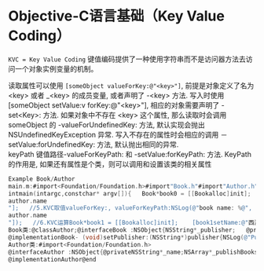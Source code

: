# Objective-C语言基础（Key Value Coding）

`KVC = Key Value Coding` 键值编码提供了一种使用字符串而不是访问器方法去访问一个对象实例变量的机制。

读取属性可以使用 `[someObject valueForKey:@"<key>"]`, 前提是对象定义了名为 &lt;key&gt; 或者 \_&lt;key&gt; 的成员变量, 或者声明了 -&lt;key&gt; 方法. 写入时使用\[someObject setValue:v forKey:@"&lt;key&gt;"\], 相应的对象需要声明了 -set&lt;Key&gt;: 方法. 如果对象中不存在 &lt;key&gt; 这个属性, 那么读取时会调用 someObject 的 -valueForUndefinedKey: 方法, 默认实现会抛出 NSUndefinedKeyException 异常. 写入不存在的属性时会相应的调用 －setValue:forUndefinedKey: 方法, 默认抛出相同的异常.  
keyPath 键值路径-valueForKeyPath: 和 -setValue:forKeyPath: 方法. KeyPath 的作用是, 如果还有属性是个类，则可以调用和设置该类的相关属性

```objectivec
Example Book/Author
main.m:#import<Foundation/Foundation.h>#import"Book.h"#import"Author.h"
intmain(intargc,constchar* argv[]){   Book*book0 = [[Bookalloc]init];   //1.通过KVC为属性赋值setValue: forKey:    [book0setValue:@"三重门"forKey:@"name"];   //2.若有setter，则调用setter赋值，若没有则直接赋值    [book0setValue:@"三联"forKey:@"publisher"];   //3.私有属性也可以访问Author*author0 = [[Authoralloc]init];    [book0setValue:author0forKey:@"author"];   //4.键值路径，为属性设置值setValue: forKeyPath:    [book0setValue:@"韩寒"forKeyPath:@"
author.name
"];   //5.KVC取值valueForKey:, valueForKeyPath:NSLog(@"book name: %@", [book0valueForKey:@"name"]);NSLog(@"author name: %@", [book0valueForKeyPath:@"
author.name
"]);   //6.KVC运算Book*book1 = [[Bookalloc]init];    [book1setName:@"西游记"];    [book1setPrice:22.5];Book*book2 = [[Bookalloc]init];    [book2setName:@"水浒传"];    [book2setPrice:23.5];Book*book3 = [[Bookalloc]init];    [book3setName:@"三国演艺"];    [book3setPrice:30];Book*book4 = [[Bookalloc]init];    [book4setName:@"红楼梦"];    [book4setPrice:25.0];   Author*author1 = [[Authoralloc]init];    [author1setValue:@"古人"forKey:@"name"];   NSArray*books =@[book1, book2, book3, book4];    [author1setValue:booksforKey:@"publishBooks"];   //获取所有书的价格,返回值是数组NSArray*prices = [author1valueForKeyPath:@"publishBooks.price"];NSLog(@"price: %@", prices);   //获取出版的书的个数,@count,返回值是NSNumberNSNumber*numberCount = [author1valueForKeyPath:@"publishBooks.@count"];NSLog(@"%@", numberCount);   //求价格的和NSNumber*priceSum = [author1valueForKeyPath:@"publishBooks.@sum.price"];NSLog(@"priceSum = %@", priceSum);   //求价格的平均值NSNumber*priceAverage = [author1valueForKeyPath:@"publishBooks.@avg.price"];NSLog(@"priceAverage = %@", priceAverage);   //求最大值最小值NSNumber*priceMax = [author1valueForKeyPath:@"publishBooks.@max.price"];NSLog(@"priceMax = %@", priceMax);   return0;}
Book类:@classAuthor;@interfaceBook :NSObject{NSString*_publisher;   @privateAuthor*_author;   }@property(nonatomic,copy)NSString*name;@property(nonatomic,assign)floatprice;- (void)setPublisher:(NSString*)publisher;@end
@implementationBook- (void)setPublisher:(NSString*)publisher{NSLog(@"Publisher is %@", publisher);_publisher= publisher;}@end
Author类:#import<Foundation/Foundation.h>
@interfaceAuthor :NSObject{@privateNSString*_name;NSArray*_publishBooks;}@end
@implementationAuthor@end
```

